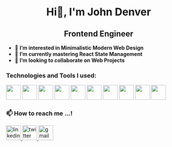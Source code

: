 <h1 align="center">Hi👋, I'm John Denver</h1>
<h2 align="center">Frontend Engineer</h2>

- 👀 **I’m interested in Minimalistic Modern Web Design**
- 🌱 **I’m currently mastering React State Management**
- 💞️ **I’m looking to collaborate on Web Projects**

### Technologies and Tools I used:

<p>
  <img src="https://cdn.jsdelivr.net/gh/devicons/devicon/icons/html5/html5-original.svg" width="40"/>
  <img src="https://cdn.jsdelivr.net/gh/devicons/devicon/icons/css3/css3-original.svg" width="40" />
  <img src="https://cdn.jsdelivr.net/gh/devicons/devicon/icons/javascript/javascript-original.svg" width="40"/>
  <img src="https://cdn.jsdelivr.net/gh/devicons/devicon/icons/react/react-original.svg" width="40"/>
  <img src="https://cdn.jsdelivr.net/gh/devicons/devicon/icons/tailwindcss/tailwindcss-plain.svg" width="40" />
  <img src="https://cdn.jsdelivr.net/gh/devicons/devicon/icons/mongodb/mongodb-original.svg" width="40" />
  <img src="https://cdn.jsdelivr.net/gh/devicons/devicon/icons/nodejs/nodejs-original.svg" width="40" />
  <img src="https://cdn.jsdelivr.net/gh/devicons/devicon/icons/firebase/firebase-plain-wordmark.svg" width="40"/>
  <img src="https://cdn.jsdelivr.net/gh/devicons/devicon/icons/figma/figma-original.svg" width="40"/>
  <img src="https://cdn.jsdelivr.net/gh/devicons/devicon/icons/vscode/vscode-original.svg" width="40" />
</p>

### 📫 How to reach me ...!

<p>
  <a href="https://www.linkedin.com/in/john-denver-bidong-392067199/" target="_blank">
    <img src="https://cdn.jsdelivr.net/gh/devicons/devicon/icons/linkedin/linkedin-original.svg" alt="linkedin" width="40"/>
  </a>
  <a href="https://twitter.com/BidongJohn" target="_blank">
    <img src="https://cdn.jsdelivr.net/gh/devicons/devicon/icons/twitter/twitter-original.svg" alt="twitter" width="40"/>
  </a>
  <a href = "mailto: johndenverbidong1@gmail.com">
    <img src="https://cdn-icons-png.flaticon.com/512/5968/5968534.png" alt="gmail" width="40"/>
  </a>
</p>



<!---
jbidz/jbidz is a ✨ special ✨ repository because its `README.md` (this file) appears on your GitHub profile.
You can click the Preview link to take a look at your changes.
--->
